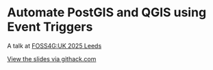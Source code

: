 # Automate PostGIS and QGIS using Event Triggers

A talk at [FOSS4G:UK 2025 Leeds](https://talks.osgeo.org/foss4g-uk-2025/talk/B8EGR7/)

[View the slides via githack.com](https://raw.githack.com/walkermatt/foss4g-uk-2025-postgis-qgis-triggers/main/slides.html)
